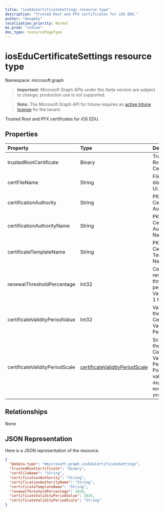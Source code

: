 ```yaml
---
title: "iosEduCertificateSettings resource type"
description: "Trusted Root and PFX certificates for iOS EDU."
author: "dougeby"
localization_priority: Normal
ms.prod: "intune"
doc_type: resourcePageType
---
```


# iosEduCertificateSettings resource type

Namespace: microsoft.graph

> **Important:** Microsoft Graph APIs under the /beta version are subject to change; production use is not supported.

> **Note:** The Microsoft Graph API for Intune requires an [active Intune license](https://go.microsoft.com/fwlink/?linkid=839381) for the tenant.

Trusted Root and PFX certificates for iOS EDU.

## Properties
|Property|Type|Description|
|:---|:---|:---|
|trustedRootCertificate|Binary|Trusted Root Certificate.|
|certFileName|String|File name to display in UI.|
|certificationAuthority|String|PKCS Certification Authority.|
|certificationAuthorityName|String|PKCS Certification Authority Name.|
|certificateTemplateName|String|PKCS Certificate Template Name.|
|renewalThresholdPercentage|Int32|Certificate renewal threshold percentage. Valid values 1 to 99|
|certificateValidityPeriodValue|Int32|Value for the Certificate Validity Period.|
|certificateValidityPeriodScale|[certificateValidityPeriodScale](../resources/intune-deviceconfig-certificatevalidityperiodscale.md)|Scale for the Certificate Validity Period. Possible values are: `days`, `months`, `years`.|

## Relationships
None

## JSON Representation
Here is a JSON representation of the resource.
<!-- {
  "blockType": "resource",
  "@odata.type": "microsoft.graph.iosEduCertificateSettings"
}
-->
``` json
{
  "@odata.type": "#microsoft.graph.iosEduCertificateSettings",
  "trustedRootCertificate": "binary",
  "certFileName": "String",
  "certificationAuthority": "String",
  "certificationAuthorityName": "String",
  "certificateTemplateName": "String",
  "renewalThresholdPercentage": 1024,
  "certificateValidityPeriodValue": 1024,
  "certificateValidityPeriodScale": "String"
}
```






